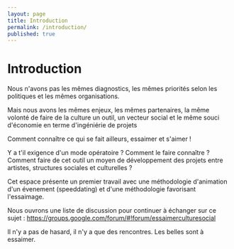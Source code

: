 ```yaml
---
layout: page
title: Introduction
permalink: /introduction/
published: true
---
```


# Introduction

Nous n'avons pas les mêmes diagnostics, les mêmes priorités selon les politiques et les mêmes organisations.

Mais nous avons les mêmes enjeux, les mêmes partenaires, la même volonté de faire de la culture un outil, un vecteur social et le même souci d'économie en terme d'ingéniérie de projets

Comment connaître ce qui se fait ailleurs, essaimer et s'aimer ! 

Y a t'il exigence d'un mode opératoire ? Comment le faire connaître ? Comment faire de cet outil un moyen de développement des projets entre artistes, structures sociales et culturelles ?

Cet espace présente un premier travail avec une méthodologie d'animation d'un évenement (speeddating) et d'une méthodologie favorisant l'essaimage.

Nous ouvrons une liste de discussion pour continuer à échanger sur ce sujet : https://groups.google.com/forum/#!forum/essaimerculturesocial

Il n'y a pas de hasard, il n'y a que des rencontres. Les belles sont à essaimer.
